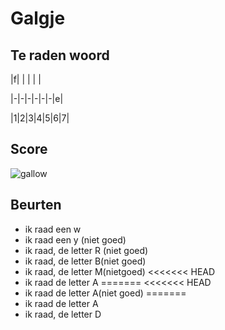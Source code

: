 # Galgje

## Te raden woord

|f| | | | |

|-|-|-|-|-|-|e|

|1|2|3|4|5|6|7|

## Score
![gallow](./images/2.png)

## Beurten
* ik raad een w
* ik raad een y (niet goed)
* ik raad, de letter R (niet goed)
* ik raad, de letter B(niet goed)
* ik raad, de letter M(nietgoed)
<<<<<<< HEAD
* ik raad de letter A
=======
<<<<<<< HEAD
* ik raad de letter A(niet goed)
=======
* ik raad de letter A
* ik raad, de letter D


